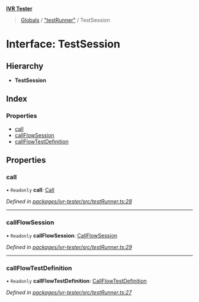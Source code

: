 **[IVR Tester](../README.md)**

> [Globals](../README.md) / ["testRunner"](../modules/_testrunner_.md) / TestSession

# Interface: TestSession

## Hierarchy

* **TestSession**

## Index

### Properties

* [call](_testrunner_.testsession.md#call)
* [callFlowSession](_testrunner_.testsession.md#callflowsession)
* [callFlowTestDefinition](_testrunner_.testsession.md#callflowtestdefinition)

## Properties

### call

• `Readonly` **call**: [Call](_call_call_.call.md)

*Defined in [packages/ivr-tester/src/testRunner.ts:28](https://github.com/SketchingDev/ivr-tester/blob/aa015fb/packages/ivr-tester/src/testRunner.ts#L28)*

___

### callFlowSession

• `Readonly` **callFlowSession**: [CallFlowSession](../modules/_testing_test_callflowtestdefinition_.md#callflowsession)

*Defined in [packages/ivr-tester/src/testRunner.ts:29](https://github.com/SketchingDev/ivr-tester/blob/aa015fb/packages/ivr-tester/src/testRunner.ts#L29)*

___

### callFlowTestDefinition

• `Readonly` **callFlowTestDefinition**: [CallFlowTestDefinition](_testing_test_callflowtestdefinition_.callflowtestdefinition.md)

*Defined in [packages/ivr-tester/src/testRunner.ts:27](https://github.com/SketchingDev/ivr-tester/blob/aa015fb/packages/ivr-tester/src/testRunner.ts#L27)*
